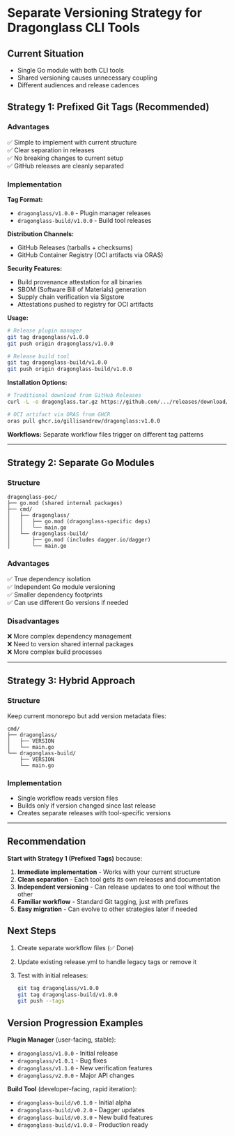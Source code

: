 # Separate Versioning Strategy for Dragonglass CLI Tools

## Current Situation

- Single Go module with both CLI tools
- Shared versioning causes unnecessary coupling
- Different audiences and release cadences

## Strategy 1: Prefixed Git Tags (Recommended)

### Advantages

✅ Simple to implement with current structure  
✅ Clear separation in releases  
✅ No breaking changes to current setup  
✅ GitHub releases are cleanly separated  

### Implementation

**Tag Format:**

- `dragonglass/v1.0.0` - Plugin manager releases
- `dragonglass-build/v1.0.0` - Build tool releases

**Distribution Channels:**

- GitHub Releases (tarballs + checksums)
- GitHub Container Registry (OCI artifacts via ORAS)

**Security Features:**

- Build provenance attestation for all binaries
- SBOM (Software Bill of Materials) generation
- Supply chain verification via Sigstore
- Attestations pushed to registry for OCI artifacts

**Usage:**

```bash
# Release plugin manager
git tag dragonglass/v1.0.0
git push origin dragonglass/v1.0.0

# Release build tool  
git tag dragonglass-build/v1.0.0
git push origin dragonglass-build/v1.0.0
```

**Installation Options:**

```bash
# Traditional download from GitHub Releases
curl -L -o dragonglass.tar.gz https://github.com/.../releases/download/...

# OCI artifact via ORAS from GHCR
oras pull ghcr.io/gillisandrew/dragonglass:v1.0.0
```

**Workflows:** Separate workflow files trigger on different tag patterns

---

## Strategy 2: Separate Go Modules

### Structure

```
dragonglass-poc/
├── go.mod (shared internal packages)
├── cmd/
│   ├── dragonglass/
│   │   ├── go.mod (dragonglass-specific deps)
│   │   └── main.go
│   └── dragonglass-build/
│       ├── go.mod (includes dagger.io/dagger)
│       └── main.go
```

### Advantages

✅ True dependency isolation  
✅ Independent Go module versioning  
✅ Smaller dependency footprints  
✅ Can use different Go versions if needed  

### Disadvantages

❌ More complex dependency management  
❌ Need to version shared internal packages  
❌ More complex build processes  

---

## Strategy 3: Hybrid Approach

### Structure

Keep current monorepo but add version metadata files:

```
cmd/
├── dragonglass/
│   ├── VERSION
│   └── main.go
└── dragonglass-build/
    ├── VERSION  
    └── main.go
```

### Implementation

- Single workflow reads version files
- Builds only if version changed since last release
- Creates separate releases with tool-specific versions

---

## Recommendation

**Start with Strategy 1 (Prefixed Tags)** because:

1. **Immediate implementation** - Works with your current structure
2. **Clean separation** - Each tool gets its own releases and documentation
3. **Independent versioning** - Can release updates to one tool without the other
4. **Familiar workflow** - Standard Git tagging, just with prefixes
5. **Easy migration** - Can evolve to other strategies later if needed

## Next Steps

1. Create separate workflow files (✅ Done)
2. Update existing release.yml to handle legacy tags or remove it
3. Test with initial releases:

   ```bash
   git tag dragonglass/v1.0.0
   git tag dragonglass-build/v1.0.0
   git push --tags
   ```

## Version Progression Examples

**Plugin Manager** (user-facing, stable):

- `dragonglass/v1.0.0` - Initial release
- `dragonglass/v1.0.1` - Bug fixes
- `dragonglass/v1.1.0` - New verification features
- `dragonglass/v2.0.0` - Major API changes

**Build Tool** (developer-facing, rapid iteration):

- `dragonglass-build/v0.1.0` - Initial alpha
- `dragonglass-build/v0.2.0` - Dagger updates
- `dragonglass-build/v0.3.0` - New build features
- `dragonglass-build/v1.0.0` - Production ready
